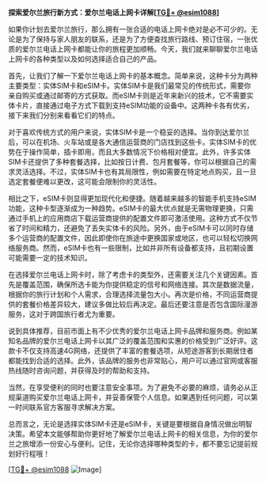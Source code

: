 **探索爱尔兰旅行新方式：爱尔兰电话上网卡详解[[TG💪+ @esim1088](https://t.me/s/esim1088)]**

如果你计划去爱尔兰旅行，那么拥有一张合适的电话上网卡绝对是必不可少的。无论是为了保持与家人朋友的联系，还是为了方便查找旅行路线、预订住宿，一张优质的爱尔兰电话上网卡都能让你的旅程更加顺畅。今天，我们就来聊聊爱尔兰电话上网卡的各种类型以及如何选择适合自己的产品。

首先，让我们了解一下爱尔兰电话上网卡的基本概念。简单来说，这种卡分为两种主要类型：实体SIM卡和eSIM卡。实体SIM卡是我们最常见的传统形式，需要你亲自购买或通过邮寄的方式获取。而eSIM卡则是近年来新兴的技术，它不需要实体卡片，直接通过电子方式下载到支持eSIM功能的设备中。这两种卡各有优劣，接下来我们分别来看看它们的特点。

对于喜欢传统方式的用户来说，实体SIM卡是一个稳妥的选择。当你到达爱尔兰后，可以在机场、火车站或是各大通信运营商的门店找到这些卡。实体SIM卡的优势在于操作简单，插卡即用，而且大多数情况下价格相对便宜。此外，许多实体SIM卡还提供了多种套餐选择，比如按日计费、包月套餐等，你可以根据自己的需求灵活选择。不过，实体SIM卡也有其局限性，例如需要在特定地点购买，且一旦选定套餐便难以更改，这可能会限制你的灵活性。

相比之下，eSIM卡则显得更加现代化和便捷。随着越来越多的智能手机支持eSIM功能，这种卡型逐渐成为一种趋势。eSIM卡的最大优点就是无需物理更换，只需通过手机上的应用商店下载运营商提供的配置文件即可激活使用。这种方式不仅节省了时间和精力，还避免了丢失实体卡的风险。另外，由于eSIM卡可以同时存储多个运营商的配置文件，因此即使你在旅途中更换国家或地区，也可以轻松切换网络服务商。然而，eSIM卡也有一些限制，比如并非所有设备都支持，且初期设置可能需要一定的技术知识。

在选择爱尔兰电话上网卡时，除了考虑卡的类型外，还需要关注几个关键因素。首先是覆盖范围，确保所选卡能为你提供稳定的信号和网络连接。其次是数据流量，根据你的旅行计划和个人需求，合理选择流量包大小。再次是价格，不同运营商提供的套餐价格差异较大，建议多做比较后再决定。最后还要注意是否包含国际漫游服务，这对于跨国旅行者尤为重要。

说到具体推荐，目前市面上有不少优秀的爱尔兰电话上网卡品牌和服务商。例如某知名品牌的爱尔兰电话上网卡以其广泛的覆盖范围和实惠的价格受到广泛好评。这款卡不仅支持高速4G网络，还提供了丰富的套餐选项，从短途游客到长期居住者都能找到合适的选择。此外，该品牌的服务也非常贴心，用户可以通过官网或客服热线随时咨询问题，并获得及时的帮助和支持。

当然，在享受便利的同时也要注意安全事项。为了避免不必要的麻烦，请务必从正规渠道购买爱尔兰电话上网卡，并妥善保管个人信息。如果遇到任何问题，可以第一时间联系官方客服寻求解决方案。

总而言之，无论是选择实体SIM卡还是eSIM卡，关键是要根据自身情况做出明智决策。希望本文能够帮助你更好地了解爱尔兰电话上网卡的相关信息，为你的爱尔兰之旅增添一份安心与便利。记住，无论你选择哪种类型的卡，都不要忘记提前规划好行程哦！

[[TG💪+ @esim1088](https://t.me/s/esim1088) ![Image](https://i.postimg.cc/4NQfJmqS/Snipaste-2025-05-13-00-14-12.png)]
